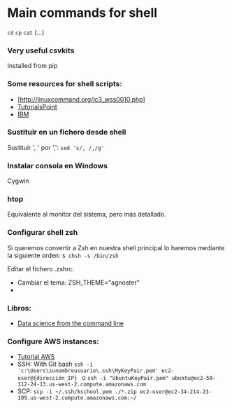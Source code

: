 # Main commands for shell

`cd`
`cp`
`cat`
(...)

### Very useful csvkits
Installed from pip

### Some resources for shell scripts:
* [http://linuxcommand.org/lc3_wss0010.php]
* [TutorialsPoint](https://www.tutorialspoint.com/awk/awk_workflow.htm)
* [IBM](https://www.ibm.com/developerworks/library/l-awk1/index.html)

### Sustituir en un fichero desde shell
Sustituir ', ' por ',':
`sed 's/, /,/g'`

### Instalar consola en Windows
Cygwin

### htop
Equivalente al monitor del sistema, pero más detallado.

### Configurar shell zsh
Si queremos convertir a Zsh en nuestra shell principal lo haremos mediante la siguiente orden:
`$ chsh -s /bin/zsh`

Editar el fichero .zshrc:
* Cambiar el tema:
  ZSH_THEME="agnoster"
*

### Libros:
* [Data science from the command line](https://www.datascienceatthecommandline.com/)

### Configure AWS instances:
* [Tutorial AWS](https://aws.amazon.com/es/getting-started/tutorials/launch-a-virtual-machine/?sc_channel=em&sc_campaign=global_F90D_DF_F7D_E1_GetStarted_2017.F90D_F7D_E1_GetStarted_2017&sc_publisher=aws&sc_medium=em_50315&sc_content=f90d_f90d_ot&sc_country=ES&sc_geo=&sc_category=mult&sc_outcome=f90d&trk=em_50315&mkt_tok=eyJpIjoiTTJGaVlXVXdORFE0TTJKaiIsInQiOiJkVlM1d2M1QnJyd2EzRTQzK2c0WXBKQnYzZlliU2tmZUlpZEZcL0VBV0Q3dFgxYXVuZVNkYTRJeWpIUFRVUHE0UUZpVEVlQzBWV3MzYjVDNktidStyeVZUb25iZU0wb1ppMkJubUgrN0tOeFFSd09TR0pNVFlZWkU4cEw1UFdmZG8ifQ%3D%3D)
* SSH: With Git bash `ssh -i 'c:\Users\sunombreusuario\.ssh\MyKeyPair.pem' ec2-user@{dirección_IP} ` o `ssh -i "UbuntuKeyPair.pem" ubuntu@ec2-50-112-24-13.us-west-2.compute.amazonaws.com  `
* SCP: `scp -i ~/.ssh/kschool.pem ./*.zip ec2-user@ec2-34-214-23-109.us-west-2.compute.amazonaws.com:~/`
